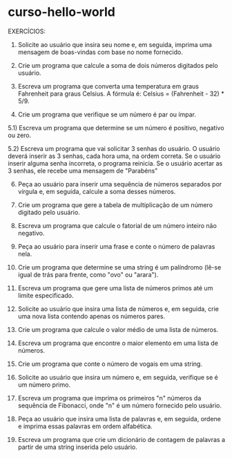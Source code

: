 # curso-hello-world

EXERCÍCIOS:

1) Solicite ao usuário que insira seu nome e, em seguida, imprima uma mensagem de boas-vindas com base no nome fornecido.

2) Crie um programa que calcule a soma de dois números digitados pelo usuário.

3) Escreva um programa que converta uma temperatura em graus Fahrenheit para graus Celsius. A fórmula é: Celsius = (Fahrenheit - 32) * 5/9.

4) Crie um programa que verifique se um número é par ou ímpar.

5.1) Escreva um programa que determine se um número é positivo, negativo ou zero.

5.2) Escreva um programa que vai solicitar 3 senhas do usuário. O usuário deverá inserir as 3 senhas, cada hora uma, na ordem correta. Se o usuário inserir alguma senha incorreta, o programa reinicia. Se o usuário acertar as 3 senhas, ele recebe uma mensagem de "Parabéns"

6) Peça ao usuário para inserir uma sequência de números separados por vírgula e, em seguida, calcule a soma desses números.

7) Crie um programa que gere a tabela de multiplicação de um número digitado pelo usuário.

8) Escreva um programa que calcule o fatorial de um número inteiro não negativo.

9) Peça ao usuário para inserir uma frase e conte o número de palavras nela.

10) Crie um programa que determine se uma string é um palíndromo (lê-se igual de trás para frente, como "ovo" ou "arara").

11) Escreva um programa que gere uma lista de números primos até um limite especificado.

12) Solicite ao usuário que insira uma lista de números e, em seguida, crie uma nova lista contendo apenas os números pares.

13) Crie um programa que calcule o valor médio de uma lista de números.

14) Escreva um programa que encontre o maior elemento em uma lista de números.

15) Crie um programa que conte o número de vogais em uma string.

16) Solicite ao usuário que insira um número e, em seguida, verifique se é um número primo.

17) Escreva um programa que imprima os primeiros "n" números da sequência de Fibonacci, onde "n" é um número fornecido pelo usuário.

18) Peça ao usuário que insira uma lista de palavras e, em seguida, ordene e imprima essas palavras em ordem alfabética.

19) Escreva um programa que crie um dicionário de contagem de palavras a partir de uma string inserida pelo usuário.

